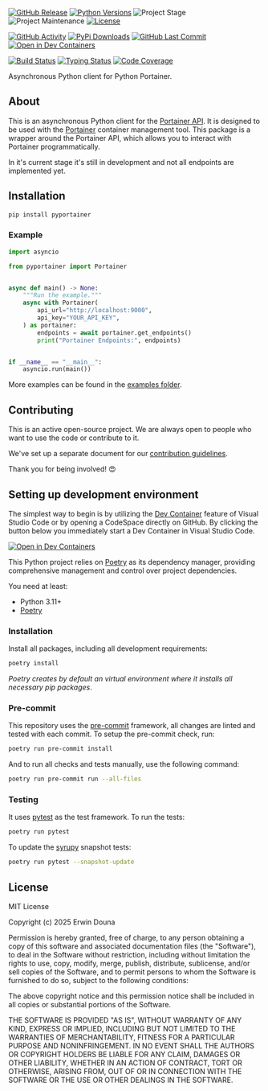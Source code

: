 <!-- PROJECT SHIELDS -->
[![GitHub Release][releases-shield]][releases]
[![Python Versions][python-versions-shield]][pypi]
![Project Stage][project-stage-shield]
![Project Maintenance][maintenance-shield]
[![License][license-shield]](LICENSE)

[![GitHub Activity][commits-shield]][commits-url]
[![PyPi Downloads][downloads-shield]][downloads-url]
[![GitHub Last Commit][last-commit-shield]][commits-url]
[![Open in Dev Containers][devcontainer-shield]][devcontainer]

[![Build Status][build-shield]][build-url]
[![Typing Status][typing-shield]][typing-url]
[![Code Coverage][codecov-shield]][codecov-url]


Asynchronous Python client for Python Portainer.

## About

This is an asynchronous Python client for the [Portainer API](https://docs.portainer.io/api-docs/). It is designed to be used with the [Portainer](https://www.portainer.io/) container management tool.
This package is a wrapper around the Portainer API, which allows you to interact with Portainer programmatically.

In it's current stage it's still in development and not all endpoints are implemented yet.

## Installation

```bash
pip install pyportainer
```

### Example

```python
import asyncio

from pyportainer import Portainer


async def main() -> None:
    """Run the example."""
    async with Portainer(
        api_url="http://localhost:9000",
        api_key="YOUR_API_KEY",
    ) as portainer:
        endpoints = await portainer.get_endpoints()
        print("Portainer Endpoints:", endpoints)


if __name__ == "__main__":
    asyncio.run(main())
```

More examples can be found in the [examples folder](./examples/).

## Contributing

This is an active open-source project. We are always open to people who want to
use the code or contribute to it.

We've set up a separate document for our
[contribution guidelines](CONTRIBUTING.md).

Thank you for being involved! :heart_eyes:

## Setting up development environment

The simplest way to begin is by utilizing the [Dev Container][devcontainer]
feature of Visual Studio Code or by opening a CodeSpace directly on GitHub.
By clicking the button below you immediately start a Dev Container in Visual Studio Code.

[![Open in Dev Containers][devcontainer-shield]][devcontainer]

This Python project relies on [Poetry][poetry] as its dependency manager,
providing comprehensive management and control over project dependencies.

You need at least:

- Python 3.11+
- [Poetry][poetry-install]

### Installation

Install all packages, including all development requirements:

```bash
poetry install
```

_Poetry creates by default an virtual environment where it installs all
necessary pip packages_.

### Pre-commit

This repository uses the [pre-commit][pre-commit] framework, all changes
are linted and tested with each commit. To setup the pre-commit check, run:

```bash
poetry run pre-commit install
```

And to run all checks and tests manually, use the following command:

```bash
poetry run pre-commit run --all-files
```

### Testing

It uses [pytest](https://docs.pytest.org/en/stable/) as the test framework. To run the tests:

```bash
poetry run pytest
```

To update the [syrupy](https://github.com/tophat/syrupy) snapshot tests:

```bash
poetry run pytest --snapshot-update
```

## License

MIT License

Copyright (c) 2025 Erwin Douna

Permission is hereby granted, free of charge, to any person obtaining a copy
of this software and associated documentation files (the "Software"), to deal
in the Software without restriction, including without limitation the rights
to use, copy, modify, merge, publish, distribute, sublicense, and/or sell
copies of the Software, and to permit persons to whom the Software is
furnished to do so, subject to the following conditions:

The above copyright notice and this permission notice shall be included in all
copies or substantial portions of the Software.

THE SOFTWARE IS PROVIDED "AS IS", WITHOUT WARRANTY OF ANY KIND, EXPRESS OR
IMPLIED, INCLUDING BUT NOT LIMITED TO THE WARRANTIES OF MERCHANTABILITY,
FITNESS FOR A PARTICULAR PURPOSE AND NONINFRINGEMENT. IN NO EVENT SHALL THE
AUTHORS OR COPYRIGHT HOLDERS BE LIABLE FOR ANY CLAIM, DAMAGES OR OTHER
LIABILITY, WHETHER IN AN ACTION OF CONTRACT, TORT OR OTHERWISE, ARISING FROM,
OUT OF OR IN CONNECTION WITH THE SOFTWARE OR THE USE OR OTHER DEALINGS IN THE
SOFTWARE.


<!-- LINKS FROM PLATFORM -->


<!-- MARKDOWN LINKS & IMAGES -->
[build-shield]: https://github.com/erwindouna/pyportainer/actions/workflows/tests.yaml/badge.svg
[build-url]: https://github.com/erwindouna/pyportainer/actions/workflows/tests.yaml
[codecov-shield]: https://codecov.io/gh/erwindouna/pyportainer/branch/main/graph/badge.svg?token=TOKEN
[codecov-url]: https://codecov.io/gh/erwindouna/pyportainer
[commits-shield]: https://img.shields.io/github/commit-activity/y/erwindouna/pyportainer.svg
[commits-url]: https://github.com/erwindouna/pyportainer/commits/main
[devcontainer-shield]: https://img.shields.io/static/v1?label=Dev%20Containers&message=Open&color=blue&logo=visualstudiocode
[devcontainer]: https://vscode.dev/redirect?url=vscode://ms-vscode-remote.remote-containers/cloneInVolume?url=https://github.com/erwindouna/pyportainer
[downloads-shield]: https://img.shields.io/pypi/dm/pyportainer
[downloads-url]: https://pypistats.org/packages/pyportainer
[last-commit-shield]: https://img.shields.io/github/last-commit/erwindouna/pyportainer.svg
[license-shield]: https://img.shields.io/github/license/erwindouna/pyportainer.svg
[project-stage-shield]: https://img.shields.io/badge/project%20stage-experimental-yellow.svg
[maintenance-shield]: https://img.shields.io/maintenance/yes/2025.svg
[pypi]: https://pypi.org/project/pyportainer/
[python-versions-shield]: https://img.shields.io/pypi/pyversions/pyportainer
[releases-shield]: https://img.shields.io/github/release/erwindouna/pyportainer.svg
[releases]: https://github.com/erwindouna/pyportainer/releases
[typing-shield]: https://github.com/erwindouna/pyportainer/actions/workflows/typing.yaml/badge.svg
[typing-url]: https://github.com/erwindouna/pyportainer/actions/workflows/typing.yaml

[poetry-install]: https://python-poetry.org/docs/#installation
[poetry]: https://python-poetry.org
[pre-commit]: https://pre-commit.com
